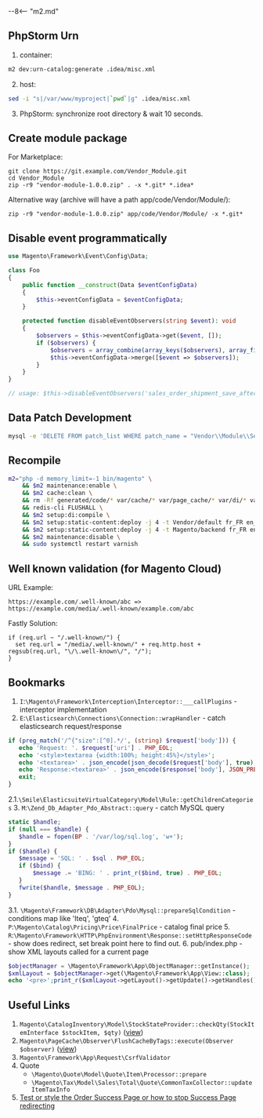 
--8<-- "m2.md"

## PhpStorm Urn
1. container:
```bash
m2 dev:urn-catalog:generate .idea/misc.xml
```
2. host:
```bash
sed -i "s|/var/www/myproject|`pwd`|g" .idea/misc.xml
```
3. PhpStorm: synchronize root directory & wait 10 seconds.

## Create module package

For Marketplace:

    git clone https://git.example.com/Vendor_Module.git
    cd Vendor_Module
    zip -r9 "vendor-module-1.0.0.zip" . -x *.git* *.idea*
    
Alternative way (archive will have a path app/code/Vendor/Module/):

    zip -r9 "vendor-module-1.0.0.zip" app/code/Vendor/Module/ -x *.git*

## Disable event programmatically
```php
use Magento\Framework\Event\Config\Data;

class Foo
{
    public function __construct(Data $eventConfigData) 
    {
        $this->eventConfigData = $eventConfigData;
    }

    protected function disableEventObservers(string $event): void
    {
        $observers = $this->eventConfigData->get($event, []);
        if ($observers) {
            $observers = array_combine(array_keys($observers), array_fill(0, count($observers), ['disabled' => true]));
            $this->eventConfigData->merge([$event => $observers]);
        }
    }
}

// usage: $this->disableEventObservers('sales_order_shipment_save_after');
```

## Data Patch Development
```bash
mysql -e 'DELETE FROM patch_list WHERE patch_name = "Vendor\\Module\\Setup\\Patch\\Data\\InitializeStoresAndWebsites"' && m2x setup:upgrade
```
## Recompile
```bash
m2="php -d memory_limit=-1 bin/magento" \
    && $m2 maintenance:enable \
    && $m2 cache:clean \
    && rm -Rf generated/code/* var/cache/* var/page_cache/* var/di/* var/view_preprocessed/* pub/static/* \
    && redis-cli FLUSHALL \
    && $m2 setup:di:compile \
    && $m2 setup:static-content:deploy -j 4 -t Vendor/default fr_FR en_US \
    && $m2 setup:static-content:deploy -j 4 -t Magento/backend fr_FR en_US \
    && $m2 maintenance:disable \
    && sudo systemctl restart varnish
```

## Well known validation (for Magento Cloud)

URL Example:
```
https://example.com/.well-known/abc => https://example.com/media/.well-known/example.com/abc
```

Fastly Solution:
```VCL
if (req.url ~ "/.well-known/") {
  set req.url = "/media/.well-known/" + req.http.host + regsub(req.url, "\/\.well-known\/", "/");
}
```

## Bookmarks

1. `I`:`\Magento\Framework\Interception\Interceptor::___callPlugins` - interceptor implementation
2. `E`:`\Elasticsearch\Connections\Connection::wrapHandler` - catch elasticsearch request/response
```php
if (preg_match('/^{"size":[^0].*/', (string) $request['body'])) {
   echo 'Request: '. $request['uri'] . PHP_EOL;
   echo '<style>textarea {width:100%; height:45%}</style>';
   echo '<textarea>' . json_encode(json_decode($request['body'], true), JSON_PRETTY_PRINT) . '</textarea>';
   echo 'Response:<textarea>' . json_encode($response['body'], JSON_PRETTY_PRINT) . '</textarea>';
   exit;
}
```
2.1.`\Smile\ElasticsuiteVirtualCategory\Model\Rule::getChildrenCategories`
3. `M`:`\Zend_Db_Adapter_Pdo_Abstract::query` - catch MySQL query
```php
static $handle;
if (null === $handle) {
   $handle = fopen(BP . '/var/log/sql.log', 'w+');
}
if ($handle) {
   $message = 'SQL: ' . $sql . PHP_EOL;
   if ($bind) {
       $message .= 'BING: ' . print_r($bind, true) . PHP_EOL;
   }
   fwrite($handle, $message . PHP_EOL);
}
```
3.1. `\Magento\Framework\DB\Adapter\Pdo\Mysql::prepareSqlCondition` - conditions map like 'lteq', 'gteq'
4. `P`:`\Magento\Catalog\Pricing\Price\FinalPrice` - catalog final price 
5. `R`:`\Magento\Framework\HTTP\PhpEnvironment\Response::setHttpResponseCode` - show does redirect, set break point here to find out.
6. pub/index.php - show XML layouts called for a current page
```php
$objectManager = \Magento\Framework\App\ObjectManager::getInstance();
$xmlLayout = $objectManager->get(\Magento\Framework\App\View::class);
echo '<pre>';print_r($xmlLayout->getLayout()->getUpdate()->getHandles());
```

## Useful Links

1. `Magento\CatalogInventory\Model\StockStateProvider::checkQty(StockItemInterface $stockItem, $qty)` ([view](https://github.com/magento/magento2/blob/2.3.3/app/code/Magento/CatalogInventory/Model/StockStateProvider.php#L240))
2. `Magento\PageCache\Observer\FlushCacheByTags::execute(Observer $observer)` ([view](https://github.com/magento/magento2/blob/2.3.3/app/code/Magento/PageCache/Observer/FlushCacheByTags.php#L57))
3. `Magento\Framework\App\Request\CsrfValidator` 
4. Quote
    - `\Magento\Quote\Model\Quote\Item\Processor::prepare`
    - `\Magento\Tax\Model\Sales\Total\Quote\CommonTaxCollector::updateItemTaxInfo`
5. [Test or style the Order Success Page or how to stop Success Page redirecting](https://magento.stackexchange.com/questions/211273/how-to-test-or-style-the-order-success-page-or-how-to-stop-success-page-redirect)
 